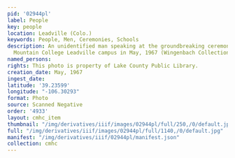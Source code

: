 ```yaml
---
pid: '02944pl'
label: People
key: people
location: Leadville (Colo.)
keywords: People, Men, Ceremonies, Schools
description: An unidentified man speaking at the groundbreaking ceremony for the Colorado
  Mountain College Leadville campus in May, 1967 (Wingenbach Collection)
named_persons: 
rights: This photo is property of Lake County Public Library.
creation_date: May, 1967
ingest_date: 
latitude: '39.23599'
longitude: "-106.30293"
format: Photo
source: Scanned Negative
order: '4933'
layout: cmhc_item
thumbnail: "/img/derivatives/iiif/images/02944pl/full/250,/0/default.jpg"
full: "/img/derivatives/iiif/images/02944pl/full/1140,/0/default.jpg"
manifest: "/img/derivatives/iiif/02944pl/manifest.json"
collection: cmhc
---
```

